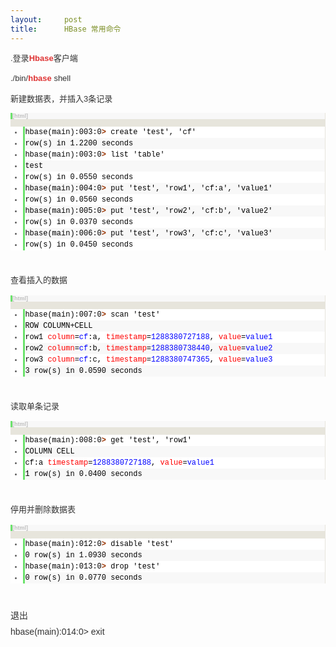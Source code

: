 ```yaml
---
layout:     post
title:      HBase 常用命令
---
```

<div id="article_content" class="article_content clearfix csdn-tracking-statistics" data-pid="blog" data-mod="popu_307" data-dsm="post">
								            <link rel="stylesheet" href="https://csdnimg.cn/release/phoenix/template/css/ck_htmledit_views-f76675cdea.css">
						<div class="htmledit_views" id="content_views">
                
<div id="article_content" class="article_content tracking-ad" style="font-size:14px;line-height:26px;font-family:Arial;color:rgb(51,51,51);">
<p style="font-size:13px;line-height:19.5px;font-family:Verdana, Geneva, Arial, Helvetica, sans-serif;">
.登录<a href="http://lib.csdn.net/base/hbase" rel="nofollow" class="replace_word" title="Hbase知识库" style="color:rgb(223,52,52);text-decoration:none;font-weight:bold;">Hbase</a>客户端</p>
<p style="font-size:13px;line-height:19.5px;font-family:Verdana, Geneva, Arial, Helvetica, sans-serif;">
./bin/<a href="http://lib.csdn.net/base/hbase" rel="nofollow" class="replace_word" title="Hbase知识库" style="color:rgb(223,52,52);text-decoration:none;font-weight:bold;">hbase</a> shell<br></p>
<p style="font-size:13px;line-height:19.5px;font-family:Verdana, Geneva, Arial, Helvetica, sans-serif;">
<span style="line-height:19.5px;">新建数据表，并插入3条记录 </span><br></p>
<p style="font-size:13px;line-height:19.5px;font-family:Verdana, Geneva, Arial, Helvetica, sans-serif;">
<span style="line-height:19.5px;"></span></p>
<div class="dp-highlighter bg_html" style="font-family:Consolas, 'Courier New', Courier, mono, serif;font-size:12px;background-color:rgb(231,229,220);">
<div class="bar">
<div class="tools" style="font-size:9px;line-height:normal;font-family:Verdana, Geneva, Arial, Helvetica, sans-serif;color:#C0C0C0;background-color:rgb(248,248,248);border-left-width:3px;border-left-style:solid;border-left-color:rgb(108,226,108);border-right-width:1px;border-right-style:solid;border-right-color:rgb(231,229,220);">
<strong>[html]</strong> <a href="http://blog.csdn.net/nywsp/article/details/21988125#" rel="nofollow" class="ViewSource" title="view plain" style="color:rgb(160,160,160);text-decoration:none;background-color:inherit;border:none;display:inline-block;width:16px;text-indent:-2000px;">view
 plain</a><span> <a href="http://blog.csdn.net/nywsp/article/details/21988125#" rel="nofollow" class="CopyToClipboard" title="copy" style="color:rgb(160,160,160);text-decoration:none;background-color:inherit;border:none;display:inline-block;width:16px;text-indent:-2000px;">copy</a></span>
<div style="width:18px;z-index:99;">
</div>
<span></span></div>
</div>
<ol start="1" class="dp-xml" style="border-style:none solid none none;border-right-width:1px;border-right-color:rgb(231,229,220);background-color:rgb(255,255,255);color:rgb(92,92,92);"><li class="alt" style="border-style:none none none solid;border-left-width:3px;border-left-color:rgb(108,226,108);list-style:outside;color:inherit;line-height:18px;">
<span style="border:none;color:#000000;background-color:inherit;"><span style="border:none;background-color:inherit;">hbase(main):003:0</span><span class="tag" style="color:rgb(153,51,0);border:none;background-color:inherit;font-weight:bold;">&gt;</span><span style="border:none;background-color:inherit;"> create 'test', 'cf'   </span></span></li><li style="border-style:none none none solid;border-left-width:3px;border-left-color:rgb(108,226,108);list-style:outside;background-color:rgb(248,248,248);line-height:18px;">
<span style="border:none;color:#000000;background-color:inherit;">row(s) in 1.2200 seconds   </span></li><li class="alt" style="border-style:none none none solid;border-left-width:3px;border-left-color:rgb(108,226,108);list-style:outside;color:inherit;line-height:18px;">
<span style="border:none;color:#000000;background-color:inherit;">hbase(main):003:0<span class="tag" style="color:rgb(153,51,0);border:none;background-color:inherit;font-weight:bold;">&gt;</span><span style="border:none;background-color:inherit;"> list 'table'   </span></span></li><li style="border-style:none none none solid;border-left-width:3px;border-left-color:rgb(108,226,108);list-style:outside;background-color:rgb(248,248,248);line-height:18px;">
<span style="border:none;color:#000000;background-color:inherit;">test   </span></li><li class="alt" style="border-style:none none none solid;border-left-width:3px;border-left-color:rgb(108,226,108);list-style:outside;color:inherit;line-height:18px;">
<span style="border:none;color:#000000;background-color:inherit;">row(s) in 0.0550 seconds   </span></li><li style="border-style:none none none solid;border-left-width:3px;border-left-color:rgb(108,226,108);list-style:outside;background-color:rgb(248,248,248);line-height:18px;">
<span style="border:none;color:#000000;background-color:inherit;">hbase(main):004:0<span class="tag" style="color:rgb(153,51,0);border:none;background-color:inherit;font-weight:bold;">&gt;</span><span style="border:none;background-color:inherit;"> put 'test', 'row1', 'cf:a', 'value1'   </span></span></li><li class="alt" style="border-style:none none none solid;border-left-width:3px;border-left-color:rgb(108,226,108);list-style:outside;color:inherit;line-height:18px;">
<span style="border:none;color:#000000;background-color:inherit;">row(s) in 0.0560 seconds   </span></li><li style="border-style:none none none solid;border-left-width:3px;border-left-color:rgb(108,226,108);list-style:outside;background-color:rgb(248,248,248);line-height:18px;">
<span style="border:none;color:#000000;background-color:inherit;">hbase(main):005:0<span class="tag" style="color:rgb(153,51,0);border:none;background-color:inherit;font-weight:bold;">&gt;</span><span style="border:none;background-color:inherit;"> put 'test', 'row2', 'cf:b', 'value2'   </span></span></li><li class="alt" style="border-style:none none none solid;border-left-width:3px;border-left-color:rgb(108,226,108);list-style:outside;color:inherit;line-height:18px;">
<span style="border:none;color:#000000;background-color:inherit;">row(s) in 0.0370 seconds   </span></li><li style="border-style:none none none solid;border-left-width:3px;border-left-color:rgb(108,226,108);list-style:outside;background-color:rgb(248,248,248);line-height:18px;">
<span style="border:none;color:#000000;background-color:inherit;">hbase(main):006:0<span class="tag" style="color:rgb(153,51,0);border:none;background-color:inherit;font-weight:bold;">&gt;</span><span style="border:none;background-color:inherit;"> put 'test', 'row3', 'cf:c', 'value3'   </span></span></li><li class="alt" style="border-style:none none none solid;border-left-width:3px;border-left-color:rgb(108,226,108);list-style:outside;color:inherit;line-height:18px;">
<span style="border:none;color:#000000;background-color:inherit;">row(s) in 0.0450 seconds  </span></li></ol></div>
<br><span style="font-family:Verdana, Geneva, Arial, Helvetica, sans-serif;font-size:13px;line-height:19.5px;">查看插入的数据</span><br><p></p>
<p style="font-size:13px;line-height:19.5px;font-family:Verdana, Geneva, Arial, Helvetica, sans-serif;">
<span style="line-height:19.5px;"><span style="line-height:19.5px;"></span></span></p>
<div class="dp-highlighter bg_html" style="font-family:Consolas, 'Courier New', Courier, mono, serif;font-size:12px;background-color:rgb(231,229,220);">
<div class="bar">
<div class="tools" style="font-size:9px;line-height:normal;font-family:Verdana, Geneva, Arial, Helvetica, sans-serif;color:#C0C0C0;background-color:rgb(248,248,248);border-left-width:3px;border-left-style:solid;border-left-color:rgb(108,226,108);border-right-width:1px;border-right-style:solid;border-right-color:rgb(231,229,220);">
<strong>[html]</strong> <a href="http://blog.csdn.net/nywsp/article/details/21988125#" rel="nofollow" class="ViewSource" title="view plain" style="color:rgb(160,160,160);text-decoration:none;background-color:inherit;border:none;display:inline-block;width:16px;text-indent:-2000px;">view
 plain</a><span> <a href="http://blog.csdn.net/nywsp/article/details/21988125#" rel="nofollow" class="CopyToClipboard" title="copy" style="color:rgb(160,160,160);text-decoration:none;background-color:inherit;border:none;display:inline-block;width:16px;text-indent:-2000px;">copy</a></span>
<div style="width:18px;z-index:99;">
</div>
<span></span></div>
</div>
<ol start="1" class="dp-xml" style="border-style:none solid none none;border-right-width:1px;border-right-color:rgb(231,229,220);background-color:rgb(255,255,255);color:rgb(92,92,92);"><li class="alt" style="border-style:none none none solid;border-left-width:3px;border-left-color:rgb(108,226,108);list-style:outside;color:inherit;line-height:18px;">
<span style="border:none;color:#000000;background-color:inherit;"><span style="border:none;background-color:inherit;">hbase(main):007:0</span><span class="tag" style="color:rgb(153,51,0);border:none;background-color:inherit;font-weight:bold;">&gt;</span><span style="border:none;background-color:inherit;"> scan 'test'   </span></span></li><li style="border-style:none none none solid;border-left-width:3px;border-left-color:rgb(108,226,108);list-style:outside;background-color:rgb(248,248,248);line-height:18px;">
<span style="border:none;color:#000000;background-color:inherit;">ROW COLUMN+CELL   </span></li><li class="alt" style="border-style:none none none solid;border-left-width:3px;border-left-color:rgb(108,226,108);list-style:outside;color:inherit;line-height:18px;">
<span style="border:none;color:#000000;background-color:inherit;">row1 <span class="attribute" style="border:none;color:#FF0000;background-color:inherit;">column</span><span style="border:none;background-color:inherit;">=</span><span class="attribute-value" style="border:none;color:#0000FF;background-color:inherit;">cf</span><span style="border:none;background-color:inherit;">:a, </span><span class="attribute" style="border:none;color:#FF0000;background-color:inherit;">timestamp</span><span style="border:none;background-color:inherit;">=</span><span class="attribute-value" style="border:none;color:#0000FF;background-color:inherit;">1288380727188</span><span style="border:none;background-color:inherit;">, </span><span class="attribute" style="border:none;color:#FF0000;background-color:inherit;">value</span><span style="border:none;background-color:inherit;">=</span><span class="attribute-value" style="border:none;color:#0000FF;background-color:inherit;">value1</span><span style="border:none;background-color:inherit;">   </span></span></li><li style="border-style:none none none solid;border-left-width:3px;border-left-color:rgb(108,226,108);list-style:outside;background-color:rgb(248,248,248);line-height:18px;">
<span style="border:none;color:#000000;background-color:inherit;">row2 <span class="attribute" style="border:none;color:#FF0000;background-color:inherit;">column</span><span style="border:none;background-color:inherit;">=</span><span class="attribute-value" style="border:none;color:#0000FF;background-color:inherit;">cf</span><span style="border:none;background-color:inherit;">:b, </span><span class="attribute" style="border:none;color:#FF0000;background-color:inherit;">timestamp</span><span style="border:none;background-color:inherit;">=</span><span class="attribute-value" style="border:none;color:#0000FF;background-color:inherit;">1288380738440</span><span style="border:none;background-color:inherit;">, </span><span class="attribute" style="border:none;color:#FF0000;background-color:inherit;">value</span><span style="border:none;background-color:inherit;">=</span><span class="attribute-value" style="border:none;color:#0000FF;background-color:inherit;">value2</span><span style="border:none;background-color:inherit;">   </span></span></li><li class="alt" style="border-style:none none none solid;border-left-width:3px;border-left-color:rgb(108,226,108);list-style:outside;color:inherit;line-height:18px;">
<span style="border:none;color:#000000;background-color:inherit;">row3 <span class="attribute" style="border:none;color:#FF0000;background-color:inherit;">column</span><span style="border:none;background-color:inherit;">=</span><span class="attribute-value" style="border:none;color:#0000FF;background-color:inherit;">cf</span><span style="border:none;background-color:inherit;">:c, </span><span class="attribute" style="border:none;color:#FF0000;background-color:inherit;">timestamp</span><span style="border:none;background-color:inherit;">=</span><span class="attribute-value" style="border:none;color:#0000FF;background-color:inherit;">1288380747365</span><span style="border:none;background-color:inherit;">, </span><span class="attribute" style="border:none;color:#FF0000;background-color:inherit;">value</span><span style="border:none;background-color:inherit;">=</span><span class="attribute-value" style="border:none;color:#0000FF;background-color:inherit;">value3</span><span style="border:none;background-color:inherit;">   </span></span></li><li style="border-style:none none none solid;border-left-width:3px;border-left-color:rgb(108,226,108);list-style:outside;background-color:rgb(248,248,248);line-height:18px;">
<span style="border:none;color:#000000;background-color:inherit;">3 row(s) in 0.0590 seconds  </span></li></ol></div>
<br><span style="font-family:Verdana, Geneva, Arial, Helvetica, sans-serif;font-size:13px;line-height:19.5px;">读取单条记录 </span><br><p></p>
<p style="font-size:13px;line-height:19.5px;font-family:Verdana, Geneva, Arial, Helvetica, sans-serif;">
<span style="line-height:19.5px;"><span style="line-height:19.5px;"></span></span></p>
<div class="dp-highlighter bg_html" style="font-family:Consolas, 'Courier New', Courier, mono, serif;font-size:12px;background-color:rgb(231,229,220);">
<div class="bar">
<div class="tools" style="font-size:9px;line-height:normal;font-family:Verdana, Geneva, Arial, Helvetica, sans-serif;color:#C0C0C0;background-color:rgb(248,248,248);border-left-width:3px;border-left-style:solid;border-left-color:rgb(108,226,108);border-right-width:1px;border-right-style:solid;border-right-color:rgb(231,229,220);">
<strong>[html]</strong> <a href="http://blog.csdn.net/nywsp/article/details/21988125#" rel="nofollow" class="ViewSource" title="view plain" style="color:rgb(160,160,160);text-decoration:none;background-color:inherit;border:none;display:inline-block;width:16px;text-indent:-2000px;">view
 plain</a><span> <a href="http://blog.csdn.net/nywsp/article/details/21988125#" rel="nofollow" class="CopyToClipboard" title="copy" style="color:rgb(160,160,160);text-decoration:none;background-color:inherit;border:none;display:inline-block;width:16px;text-indent:-2000px;">copy</a></span>
<div style="width:18px;z-index:99;">
</div>
<span></span></div>
</div>
<ol start="1" class="dp-xml" style="border-style:none solid none none;border-right-width:1px;border-right-color:rgb(231,229,220);background-color:rgb(255,255,255);color:rgb(92,92,92);"><li class="alt" style="border-style:none none none solid;border-left-width:3px;border-left-color:rgb(108,226,108);list-style:outside;color:inherit;line-height:18px;">
<span style="border:none;color:#000000;background-color:inherit;"><span style="border:none;background-color:inherit;">hbase(main):008:0</span><span class="tag" style="color:rgb(153,51,0);border:none;background-color:inherit;font-weight:bold;">&gt;</span><span style="border:none;background-color:inherit;"> get 'test', 'row1'   </span></span></li><li style="border-style:none none none solid;border-left-width:3px;border-left-color:rgb(108,226,108);list-style:outside;background-color:rgb(248,248,248);line-height:18px;">
<span style="border:none;color:#000000;background-color:inherit;">COLUMN CELL   </span></li><li class="alt" style="border-style:none none none solid;border-left-width:3px;border-left-color:rgb(108,226,108);list-style:outside;color:inherit;line-height:18px;">
<span style="border:none;color:#000000;background-color:inherit;">cf:a <span class="attribute" style="border:none;color:#FF0000;background-color:inherit;">timestamp</span><span style="border:none;background-color:inherit;">=</span><span class="attribute-value" style="border:none;color:#0000FF;background-color:inherit;">1288380727188</span><span style="border:none;background-color:inherit;">, </span><span class="attribute" style="border:none;color:#FF0000;background-color:inherit;">value</span><span style="border:none;background-color:inherit;">=</span><span class="attribute-value" style="border:none;color:#0000FF;background-color:inherit;">value1</span><span style="border:none;background-color:inherit;">   </span></span></li><li style="border-style:none none none solid;border-left-width:3px;border-left-color:rgb(108,226,108);list-style:outside;background-color:rgb(248,248,248);line-height:18px;">
<span style="border:none;color:#000000;background-color:inherit;">1 row(s) in 0.0400 seconds  </span></li></ol></div>
<br><span style="font-family:Verdana, Geneva, Arial, Helvetica, sans-serif;font-size:13px;line-height:19.5px;">停用并删除数据表 </span><br><p></p>
<p style="font-size:13px;line-height:19.5px;font-family:Verdana, Geneva, Arial, Helvetica, sans-serif;">
<span style="line-height:19.5px;"><span style="line-height:19.5px;"></span></span></p>
<div class="dp-highlighter bg_html" style="font-family:Consolas, 'Courier New', Courier, mono, serif;font-size:12px;background-color:rgb(231,229,220);">
<div class="bar">
<div class="tools" style="font-size:9px;line-height:normal;font-family:Verdana, Geneva, Arial, Helvetica, sans-serif;color:#C0C0C0;background-color:rgb(248,248,248);border-left-width:3px;border-left-style:solid;border-left-color:rgb(108,226,108);border-right-width:1px;border-right-style:solid;border-right-color:rgb(231,229,220);">
<strong>[html]</strong> <a href="http://blog.csdn.net/nywsp/article/details/21988125#" rel="nofollow" class="ViewSource" title="view plain" style="color:rgb(160,160,160);text-decoration:none;background-color:inherit;border:none;display:inline-block;width:16px;text-indent:-2000px;">view
 plain</a><span> <a href="http://blog.csdn.net/nywsp/article/details/21988125#" rel="nofollow" class="CopyToClipboard" title="copy" style="color:rgb(160,160,160);text-decoration:none;background-color:inherit;border:none;display:inline-block;width:16px;text-indent:-2000px;">copy</a></span>
<div style="width:18px;z-index:99;">
</div>
<span></span></div>
</div>
<ol start="1" class="dp-xml" style="border-style:none solid none none;border-right-width:1px;border-right-color:rgb(231,229,220);background-color:rgb(255,255,255);color:rgb(92,92,92);"><li class="alt" style="border-style:none none none solid;border-left-width:3px;border-left-color:rgb(108,226,108);list-style:outside;color:inherit;line-height:18px;">
<span style="border:none;color:#000000;background-color:inherit;"><span style="border:none;background-color:inherit;">hbase(main):012:0</span><span class="tag" style="color:rgb(153,51,0);border:none;background-color:inherit;font-weight:bold;">&gt;</span><span style="border:none;background-color:inherit;"> disable 'test'   </span></span></li><li style="border-style:none none none solid;border-left-width:3px;border-left-color:rgb(108,226,108);list-style:outside;background-color:rgb(248,248,248);line-height:18px;">
<span style="border:none;color:#000000;background-color:inherit;">0 row(s) in 1.0930 seconds   </span></li><li class="alt" style="border-style:none none none solid;border-left-width:3px;border-left-color:rgb(108,226,108);list-style:outside;color:inherit;line-height:18px;">
<span style="border:none;color:#000000;background-color:inherit;">hbase(main):013:0<span class="tag" style="color:rgb(153,51,0);border:none;background-color:inherit;font-weight:bold;">&gt;</span><span style="border:none;background-color:inherit;"> drop 'test'   </span></span></li><li style="border-style:none none none solid;border-left-width:3px;border-left-color:rgb(108,226,108);list-style:outside;background-color:rgb(248,248,248);line-height:18px;">
<span style="border:none;color:#000000;background-color:inherit;">0 row(s) in 0.0770 seconds  </span></li></ol></div>
<br>
退出 <br>
hbase(main):014:0&gt; exit<br><p></p>
</div>
<div class="bdsharebuttonbox tracking-ad bdshare-button-style0-16" style="color:rgb(51,51,51);font-family:Arial, Console, Verdana, 'Courier New';font-size:12px;">
<a href="http://blog.csdn.net/nywsp/article/details/21988125#" rel="nofollow" class="bds_more" style="color:rgb(51,51,51);text-decoration:none;line-height:16px;"></a><a href="http://blog.csdn.net/nywsp/article/details/21988125#" rel="nofollow" class="bds_qzone" title="分享到QQ空间" style="color:rgb(51,102,153);text-decoration:none;line-height:16px;"></a><a href="http://blog.csdn.net/nywsp/article/details/21988125#" rel="nofollow" class="bds_tsina" title="分享到新浪微博" style="color:rgb(51,102,153);text-decoration:none;line-height:16px;"></a><a href="http://blog.csdn.net/nywsp/article/details/21988125#" rel="nofollow" class="bds_tqq" title="分享到腾讯微博" style="color:rgb(51,102,153);text-decoration:none;line-height:16px;"></a><a href="http://blog.csdn.net/nywsp/article/details/21988125#" rel="nofollow" class="bds_renren" title="分享到人人网" style="color:rgb(51,102,153);text-decoration:none;line-height:16px;"></a><a href="http://blog.csdn.net/nywsp/article/details/21988125#" rel="nofollow" class="bds_weixin" title="分享到微信" style="color:rgb(51,102,153);text-decoration:none;line-height:16px;"></a></div>
<div id="digg" style="clear:both;width:182px;text-align:center;color:rgb(51,51,51);font-family:Arial, Console, Verdana, 'Courier New';font-size:12px;">
</div>
            </div>
                </div>